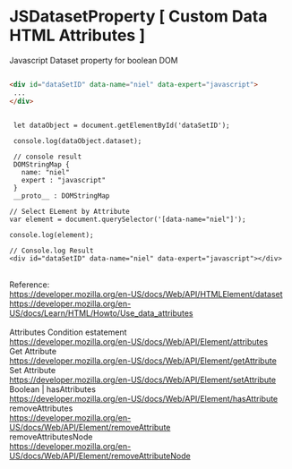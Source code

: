 # JSDatasetProperty [ Custom Data HTML Attributes ]
Javascript Dataset property for boolean DOM 


```HTML

<div id="dataSetID" data-name="niel" data-expert="javascript">
 ...
</div>

```

```JS

 let dataObject = document.getElementById('dataSetID');
 
 console.log(dataObject.dataset);
 
 // console result 
 DOMStringMap {
   name: "niel"
   expert : "javascript"
 }
 __proto__ : DOMStringMap
```

```JS
// Select ELement by Attribute
var element = document.querySelector('[data-name="niel"]');

console.log(element);

// Console.log Result 
<div id="dataSetID" data-name="niel" data-expert="javascript"></div>

```

<br /> Reference: 
<br /> https://developer.mozilla.org/en-US/docs/Web/API/HTMLElement/dataset
<br /> https://developer.mozilla.org/en-US/docs/Learn/HTML/Howto/Use_data_attributes
<br /> 
<br /> Attributes Condition estatement
<br /> https://developer.mozilla.org/en-US/docs/Web/API/Element/attributes
<br /> Get Attribute
<br /> https://developer.mozilla.org/en-US/docs/Web/API/Element/getAttribute
<br /> Set Attribute
<br /> https://developer.mozilla.org/en-US/docs/Web/API/Element/setAttribute
<br /> Boolean | hasAttributes
<br /> https://developer.mozilla.org/en-US/docs/Web/API/Element/hasAttribute
<br /> removeAttributes
<br /> https://developer.mozilla.org/en-US/docs/Web/API/Element/removeAttribute
<br /> removeAttributesNode
<br /> https://developer.mozilla.org/en-US/docs/Web/API/Element/removeAttributeNode


